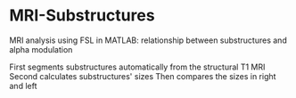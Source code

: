 # MRI-Substructures
MRI analysis using FSL in MATLAB: relationship between substructures and alpha modulation

First segments substructures automatically from the structural T1 MRI
Second calculates substructures' sizes
Then compares the sizes in right and left
